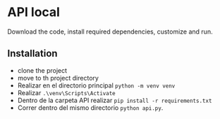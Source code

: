 # API local
Download the code, install required dependencies, customize and run.

## Installation
- clone the project
- move to th project directory
- Realizar en el directorio principal `python -m venv venv`
- Realizar `.\venv\Scripts\Activate`
- Dentro de la carpeta API realizar `pip install -r requirements.txt`
- Correr dentro del mismo directorio `python api.py`.
